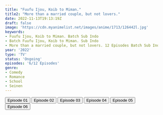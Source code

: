 ```yaml
---
title: "Fuufu Ijou, Koib to Miman."
title2: "More than a married couple, but not lovers."
date: 2022-11-13T19:13:19Z
draft: false
image: 'https://cdn.myanimelist.net/images/anime/1713/126442l.jpg'
keywords:
- Fuufu Ijou, Koib to Miman. Batch Sub Indo
- Batch Fuufu Ijou, Koib to Miman. Sub Indo
- More than a married couple, but not lovers. 12 Episodes Batch Sub Indo
year: '2022'
type: 'TV'
status: 'Ongoing'
episodes: '6/12 Episodes'
genre:
- Comedy
- Romance
- School
- Seinen
---
```


<div class="d-g gg-5 gtc-r ai-c">
<button onclick="window.open('?arc=pnpJNkn5TC_20221009/1/MP4/Kuramanime-FUUKOI-01-480p-Doro','_blank')">Episode 01</button>
<button onclick="window.open('?arc=nmozt6DbxS_20221016/2/MP4/Kuramanime-FUUKOI-02-480p-Doro','_blank')">Episode 02</button>
<button onclick="window.open('?arc=g4OJMfmRaF_20221023/3/MP4/Kuramanime-FUUKOI-03-480p-Doro','_blank')">Episode 03</button>
<button onclick="window.open('?arc=6baa6nQ2If_20221030/4/MP4/Kuramanime-FUUKOI-04-480p-Doro','_blank')">Episode 04</button>
<button onclick="window.open('?arc=UdQDyG5nIr_20221107/5/MP4/Kuramanime-FUUKOI-05-480p-Doro','_blank')">Episode 05</button>
<button onclick="window.open('?arc=4IdFbzli0H_20221114/6/MP4/Kuramanime-FUUKOI-06-480p-Doro','_blank')">Episode 06</button>
</div>
